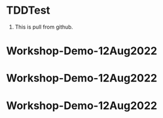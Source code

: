 # TDDTest

1. This is pull from github.
# Workshop-Demo-12Aug2022
# Workshop-Demo-12Aug2022
# Workshop-Demo-12Aug2022
